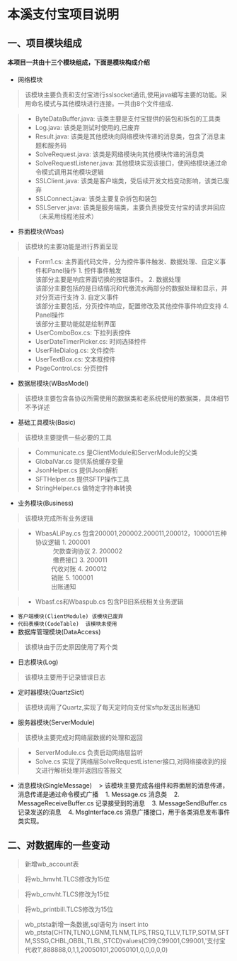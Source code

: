 本溪支付宝项目说明==================## 一、项目模块组成#### 本项目一共由十三个模块组成，下面是模块构成介绍* 网络模块 > 该模块主要负责和支付宝进行sslsocket通讯,使用java编写主要的功能。采用命名模式与其他模块进行连接。一共由8个文件组成.  >* ByteDataBuffer.java: 该类主要是支付宝提供的装包和拆包的工具类  >* Log.java: 该类是测试时使用的,已废弃  >* Result.java: 该类是其他模块向网络模块传递的消息类，包含了消息主题和服务码  >* SolveRequest.java: 该类是网络模块向其他模块传递的消息类  >* SolveRequestListener.java: 其他模块实现该接口，使网络模块通过命令模式调用其他模块逻辑  >* SSLClient.java: 该类是客户端类，受后续开发文档变动影响，该类已废弃  >* SSLConnect.java: 该类主要复杂拆包和装包  >* SSLServer.java: 该类是服务端类，主要负责接受支付宝的请求并回应（未采用线程池技术）* 界面模块(Wbas) > 该模块的主要功能是进行界面呈现 >* Form1.cs: 主界面代码文件，分为控件事件触发、数据处理、自定义事件和Panel操作    1. 控件事件触发 </br>      该部分主要是响应界面切换的按钮事件。    2. 数据处理 </br>      该部分主要包括的是日结情况和代缴流水两部分的数据处理和显示，并对分页进行支持    3. 自定义事件 </br>      该部分主要包括，分页控件响应，配置修改及其他控件事件响应支持    4. Panel操作 </br>      该部分主要功能就是绘制界面 >* UserComboBox.cs: 下拉列表控件 >* UserDateTimerPicker.cs: 时间选择控件 >* UserFileDialog.cs: 文件控件 >* UserTextBox.cs: 文本框控件 >* PageControl.cs: 分页控件  * 数据层模块(WBasModel)</br>> 该模块主要包含各协议所需使用的数据类和老系统使用的数据类，具体细节不予详述*  基础工具模块(Basic)</br>> 该模块主要提供一些必要的工具</br>>* Communicate.cs 是ClientModule和ServerModule的父类>* GlobalVar.cs 提供系统缓存变量>* JsonHelper.cs 提供Json解析>* SFTHelper.cs 提供SFTP操作工具>* StringHelper.cs 做特定字符串转换   * 业务模块(Business)> 该模块完成所有业务逻辑>* WbasALiPay.cs 包含200001,200002.200011,200012，100001五种协议逻辑	1. 200001 </br>          	欠款查询协议	2. 200002 </br>          	 缴费接口	3. 200011 </br>          代收对账	4. 200012 </br>          销账	5. 100001 </br>          出账通知>*  Wbasf.cs和Wbaspub.cs 包含PB旧系统相关业务逻辑* `客户端模块(ClientModule) 该模块已废弃`* `代码表模块(CodeTable)  该模块未使用`* 数据库管理模块(DataAccess) > 该模块由于历史原因使用了两个类* 日志模块(Log)> 该模块主要用于记录错误日志* 定时器模块(QuartzSict)> 该模块调用了Quartz,实现了每天定时向支付宝sftp发送出账通知* 服务器模块(ServerModule)> 该模块主要完成对网络层数据的处理和返回>* ServerModule.cs 负责启动网络层监听>* Solve.cs 实现了网络层SolveRequestListener接口,对网络接收到的报文进行解析处理并返回应答报文* 消息模块(SingleMessage)    > 该模块主要完成各组件和界面层的消息传递，消息传递是通过命令模式广播    1. Message.cs 消息类    2. MessageReceiveBuffer.cs 记录接受到的消息    3. MessageSendBuffer.cs 记录发送的消息    4. MsgInterface.cs 消息广播接口，用于各类消息发布事件类实现。    ## 二、对数据库的一些变动> 新增wb_account表> 将wb_hmvht.TLCS修改为15位> 将wb_cmvht.TLCS修改为15位> 将wb_printbill.TLCS修改为15位> wb_ptsta新增一条数据,sql语句为 insert into wb_ptsta(CHTN,TLNO,LGNM,TLNM,TLPS,TRSQ,TLLV,TLTP,SOTM,SFTM,SSSG,CHBL,OBBL,TLBL,STCD)values(C99,C99001,C99001,'支付宝代收1',888888,0,1,1,20050101,20050101,0,0,0,0,0)     